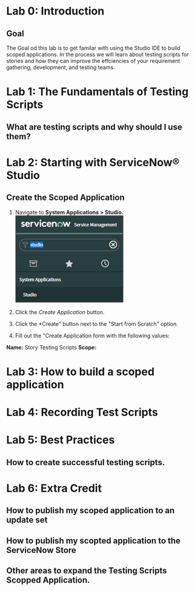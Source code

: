 # Lab 0: Introduction

## Goal
The Goal od this lab is to get familar with using the Studio IDE to build scoped applications. In the process we will learn about testing scripts for stories and how they can improve the effciencies of your requirement gathering, development, and testing teams.

# Lab 1: The Fundamentals of Testing Scripts

## What are testing scripts and why should I use them?

# Lab 2: Starting with ServiceNow&reg; Studio

## Create the Scoped Application

1. Navigate to **System Applications > Studio.**  
![](images/nav_studio.png)

2. Click the *Create Application* button.

3. Click the *Create" button next to the "Start from Scratch" option.

4. Fill out the "Create Application form with the following values:

**Name:** Story Testing Scripts
**Scope:** 
# Lab 3: How to build a scoped application

# Lab 4: Recording Test Scripts

# Lab 5: Best Practices
## How to create successful testing scripts. 

# Lab 6: Extra Credit

## How to publish my scoped application to an update set

## How to publish my scopted application to the ServiceNow Store

## Other areas to expand the Testing Scripts Scopped Application. 

